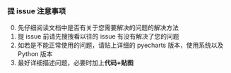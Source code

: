 ### 提 issue 注意事项
0. 先仔细阅读文档中是否有关于您需要解决的问题的解决方法
1. 提 issue 前请先搜搜看以往的 issue 有没有解决了您的问题
2. 如若是不能正常使用的问题，请贴上详细的 pyecharts 版本，使用系统以及 Python 版本
3. 最好详细描述问题，必要时加上**代码+贴图**